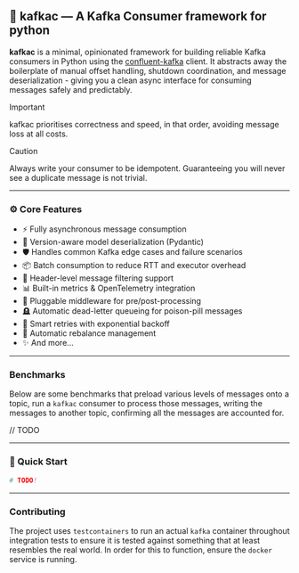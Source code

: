 ## 🐍 kafkac — A Kafka Consumer framework for python

**kafkac** is a minimal, opinionated framework for building reliable Kafka consumers in Python using the [confluent-kafka](https://github.com/confluentinc/confluent-kafka-python) client.
It abstracts away the boilerplate of manual offset handling, shutdown coordination, and message deserialization - giving you a clean async interface for consuming messages safely and predictably.

> [!IMPORTANT]
> kafkac prioritises correctness and speed, in that order, avoiding message loss at all costs.

> [!CAUTION]
> Always write your consumer to be idempotent.  Guaranteeing you will never see a duplicate message
> is not trivial.

---

### ⚙️ Core Features

- ⚡️ Fully asynchronous message consumption
- 🧬 Version-aware model deserialization (Pydantic)
- 🛡 Handles common Kafka edge cases and failure scenarios
- 📦 Batch consumption to reduce RTT and executor overhead
- 🧾 Header-level message filtering support
- 📊 Built-in metrics & OpenTelemetry integration
- 🧩 Pluggable middleware for pre/post-processing
- 🪦 Automatic dead-letter queueing for poison-pill messages
- 🔁 Smart retries with exponential backoff
- 🧘 Automatic rebalance management
- ✨ And more...

---

### Benchmarks

Below are some benchmarks that preload various levels of messages onto a topic, run a `kafkac` consumer to
process those messages, writing the messages to another topic, confirming all the messages are accounted for.

// TODO

---

### 🧠 Quick Start

```python
# TODO!
```

---

### Contributing

The project uses `testcontainers` to run an actual `kafka` container throughout integration tests to ensure it
is tested against something that at least resembles the real world.  In order for this to function, ensure the
`docker` service is running.
